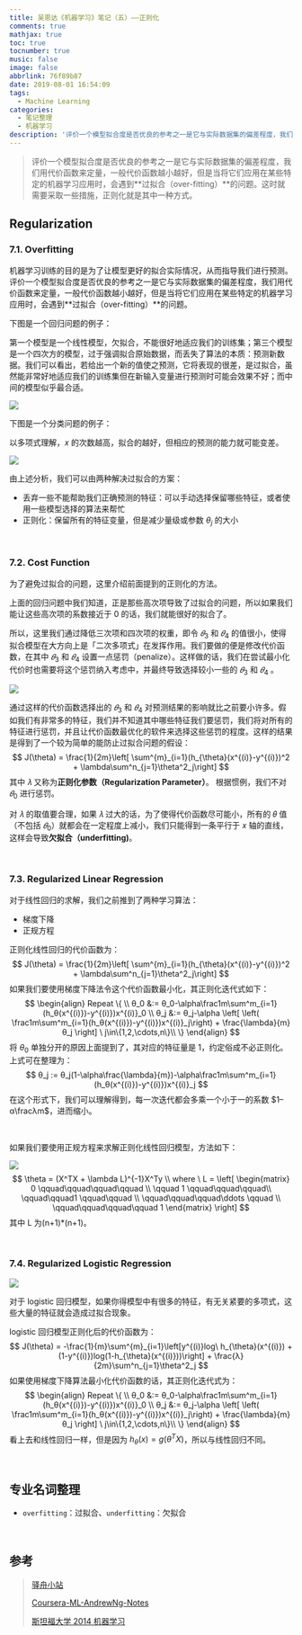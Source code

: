 ```yaml
---
title: 吴恩达《机器学习》笔记（五）——正则化
comments: true
mathjax: true
toc: true
tocnumber: true
music: false
image: false
abbrlink: 76f89b87
date: 2019-08-01 16:54:09
tags:
  - Machine Learning
categories:
  - 笔记整理
  - 机器学习
description: '评价一个模型拟合度是否优良的参考之一是它与实际数据集的偏差程度，我们用代价函数来定量，一般代价函数越小越好，但是当将它们应用在某些特定的机器学习应用时，会遇到过拟合（over-fitting）的问题。这时就需要采取一些措施，正则化就是其中一种方式。'
---
```


> 评价一个模型拟合度是否优良的参考之一是它与实际数据集的偏差程度，我们用代价函数来定量，一般代价函数越小越好，但是当将它们应用在某些特定的机器学习应用时，会遇到**过拟合（over-fitting）**的问题。这时就需要采取一些措施，正则化就是其中一种方式。



## Regularization

### 7.1. Overfitting

机器学习训练的目的是为了让模型更好的拟合实际情况，从而指导我们进行预测。评价一个模型拟合度是否优良的参考之一是它与实际数据集的偏差程度，我们用代价函数来定量，一般代价函数越小越好，但是当将它们应用在某些特定的机器学习应用时，会遇到**过拟合（over-fitting）**的问题。

下图是一个回归问题的例子：

第一个模型是一个线性模型，欠拟合，不能很好地适应我们的训练集；第三个模型是一个四次方的模型，过于强调拟合原始数据，而丢失了算法的本质：预测新数据。我们可以看出，若给出一个新的值使之预测，它将表现的很差，是过拟合，虽然能非常好地适应我们的训练集但在新输入变量进行预测时可能会效果不好；而中间的模型似乎最合适。 

![](https://photo.hushhw.cn/20190805144528.png)

下图是一个分类问题的例子：

以多项式理解，𝑥 的次数越高，拟合的越好，但相应的预测的能力就可能变差。 

![](https://photo.hushhw.cn/20190805144934.png)

由上述分析，我们可以由两种解决过拟合的方案：

* 丢弃一些不能帮助我们正确预测的特征：可以手动选择保留哪些特征，或者使用一些模型选择的算法来帮忙
* 正则化：保留所有的特征变量，但是减少量级或参数 $\theta_j$ 的大小



​            

### 7.2. Cost Function

为了避免过拟合的问题，这里介绍前面提到的正则化的方法。

上面的回归问题中我们知道，正是那些高次项导致了过拟合的问题，所以如果我们能让这些高次项的系数接近于 0 的话，我们就能很好的拟合了。

所以，这里我们通过降低三次项和四次项的权重，即令 $𝜃_3$ 和 $𝜃_4$ 的值很小，使得拟合模型在大方向上是「二次多项式」在发挥作用。我们要做的便是修改代价函数，在其中 $𝜃_3$ 和 $𝜃_4$ 设置一点惩罚（penalize）。这样做的话，我们在尝试最小化代价时也需要将这个惩罚纳入考虑中，并最终导致选择较小一些的 $𝜃_3$ 和 $𝜃_4$ 。 

![](https://photo.hushhw.cn/20190805152238.png)

通过这样的代价函数选择出的 $𝜃_3$ 和 $𝜃_4$ 对预测结果的影响就比之前要小许多。假如我们有非常多的特征，我们并不知道其中哪些特征我们要惩罚，我们将对所有的特征进行惩罚，并且让代价函数最优化的软件来选择这些惩罚的程度。这样的结果是得到了一个较为简单的能防止过拟合问题的假设：
$$
J(\theta) = \frac{1}{2m}\left[ \sum^{m}_{i=1}(h_{\theta}(x^{(i)}-y^{(i)})^2 + \lambda\sum^n_{j=1}\theta^2_j\right]
$$
其中 𝜆 又称为**正则化参数（Regularization Parameter）**。 根据惯例，我们不对 $𝜃_0​$ 进行惩罚。

对 𝜆 的取值要合理，如果 𝜆 过大的话，为了使得代价函数尽可能小，所有的 𝜃 值（不包括 $𝜃_0$）就都会在一定程度上减小，我们只能得到一条平行于 𝑥 轴的直线，这样会导致**欠拟合（underfitting)**。

​                 

### 7.3. Regularized Linear Regression

对于线性回归的求解，我们之前推到了两种学习算法：

* 梯度下降
* 正规方程

正则化线性回归的代价函数为：
$$
J(\theta) = \frac{1}{2m}\left[ \sum^{m}_{i=1}(h_{\theta}(x^{(i)}-y^{(i)})^2 + \lambda\sum^n_{j=1}\theta^2_j\right]
$$
如果我们要使用梯度下降法令这个代价函数最小化，其正则化迭代式如下：
$$
\begin{align}
Repeat \{ \\
θ_0 &:= θ_0-\alpha\frac1m\sum^m_{i=1}(h_θ(x^{(i)})-y^{(i)})x^{(i)}_0 \\
θ_j &:= θ_j-\alpha \left[ \left( \frac1m\sum^m_{i=1}(h_θ(x^{(i)})-y^{(i)})x^{(i)}_j\right) + \frac{\lambda}{m}θ_j \right] \ j\in\{1,2,\cdots,n\}\\
\}
\end{align}
$$
将 $θ_0$ 单独分开的原因上面提到了，其对应的特征量是 1，约定俗成不必正则化。上式可在整理为：
$$
θ_j := θ_j(1-\alpha\frac{\lambda}{m})-\alpha\frac1m\sum^m_{i=1}(h_θ(x^{(i)})-y^{(i)})x^{(i)}_j
$$
在这个形式下，我们可以理解得到，每一次迭代都会多乘一个小于一的系数 $1–α\fracλm$，进而缩小。

​              

如果我们要使用正规方程来求解正则化线性回归模型，方法如下：

![](https://photo.hushhw.cn/20190805165041.png)
$$
\theta = (X^TX + \lambda L)^{-1}X^Ty  \\
where \ L = \left[
\begin{matrix}
0 \qquad\qquad\qquad\qquad \\
\qquad 1  \qquad\qquad\qquad\\
\qquad\qquad1 \qquad\qquad \\
\qquad\qquad\qquad\ddots \qquad \\
\qquad\qquad\qquad\qquad 1
\end{matrix}
\right]
$$
 	其中 L 为(n+1)*(n+1)。

​              

### 7.4. Regularized Logistic Regression

![](https://photo.hushhw.cn/20190811143857.png)

对于 logistic 回归模型，如果你得模型中有很多的特征，有无关紧要的多项式，这些大量的特征就会造成过拟合现象。

logistic 回归模型正则化后的代价函数为：
$$
J(\theta) = -\frac{1}{m}\sum^{m}_{i=1}\left[y^{(i)}log\ h_{\theta}(x^{(i)}) + (1-y^{(i)})log(1-h_{\theta}(x^{(i)}))\right] + \frac{λ}{2m}\sum^n_{j=1}\theta^2_j
$$
如果使用梯度下降算法最小化代价函数的话，其正则化迭代式为：
$$
\begin{align}
Repeat \{ \\
θ_0 &:= θ_0-\alpha\frac1m\sum^m_{i=1}(h_θ(x^{(i)})-y^{(i)})x^{(i)}_0 \\
θ_j &:= θ_j-\alpha \left[ \left( \frac1m\sum^m_{i=1}(h_θ(x^{(i)})-y^{(i)})x^{(i)}_j\right) + \frac{\lambda}{m}θ_j \right] \ j\in\{1,2,\cdots,n\}\\
\}
\end{align}
$$
看上去和线性回归一样，但是因为 $h_{\theta}(x) = g({\theta}^TX)$，所以与线性回归不同。

​                 

## 专业名词整理

* `overfitting`：过拟合、`underfitting`：欠拟合

​            

## 参考

> [驿舟小站](https://www.zhouyongyi.com/andrew-ng-machine-learning-notes-5/)
>
> [Coursera-ML-AndrewNg-Notes](https://github.com/fengdu78/Coursera-ML-AndrewNg-Notes)
>
> [斯坦福大学 2014 机器学习](https://www.coursera.org/course/ml )


